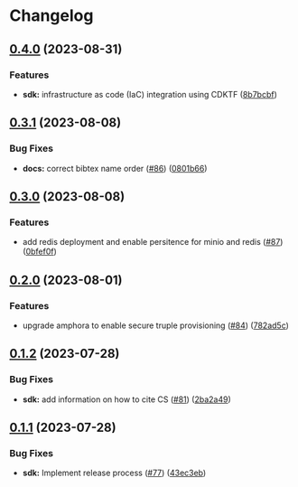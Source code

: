 # Changelog

## [0.4.0](https://github.com/carbynestack/carbynestack/compare/sdk-v0.3.1...sdk-v0.4.0) (2023-08-31)


### Features

* **sdk:** infrastructure as code (IaC) integration using CDKTF ([8b7bcbf](https://github.com/carbynestack/carbynestack/commit/8b7bcbfcd233d4713c485c4b3c49c74469c3d864))

## [0.3.1](https://github.com/carbynestack/carbynestack/compare/sdk-v0.3.0...sdk-v0.3.1) (2023-08-08)

### Bug Fixes

- **docs:** correct bibtex name order
  ([#86](https://github.com/carbynestack/carbynestack/issues/86))
  ([0801b66](https://github.com/carbynestack/carbynestack/commit/0801b66d517f5deba841d8c17fcef582da90276f))

## [0.3.0](https://github.com/carbynestack/carbynestack/compare/sdk-v0.2.0...sdk-v0.3.0) (2023-08-08)

### Features

- add redis deployment and enable persitence for minio and redis
  ([#87](https://github.com/carbynestack/carbynestack/issues/87))
  ([0bfef0f](https://github.com/carbynestack/carbynestack/commit/0bfef0f7ccd822894acebb0e3f615b5c2d0a084f))

## [0.2.0](https://github.com/carbynestack/carbynestack/compare/sdk-v0.1.2...sdk-v0.2.0) (2023-08-01)

### Features

- upgrade amphora to enable secure truple provisioning
  ([#84](https://github.com/carbynestack/carbynestack/issues/84))
  ([782ad5c](https://github.com/carbynestack/carbynestack/commit/782ad5c2f882c4a64b10e6c71ba6286d1839b12d))

## [0.1.2](https://github.com/carbynestack/carbynestack/compare/sdk-v0.1.1...sdk-v0.1.2) (2023-07-28)

### Bug Fixes

- **sdk:** add information on how to cite CS
  ([#81](https://github.com/carbynestack/carbynestack/issues/81))
  ([2ba2a49](https://github.com/carbynestack/carbynestack/commit/2ba2a49358551a2dfcb944442086a151e19e1c5f))

## [0.1.1](https://github.com/carbynestack/carbynestack/compare/sdk-v0.1.0...sdk-v0.1.1) (2023-07-28)

### Bug Fixes

- **sdk:** Implement release process
  ([#77](https://github.com/carbynestack/carbynestack/issues/77))
  ([43ec3eb](https://github.com/carbynestack/carbynestack/commit/43ec3eb11bc23e8efc98adf8843add016f07c4e2))
